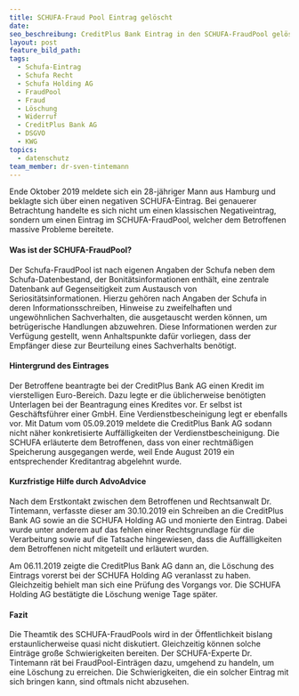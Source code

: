 ```yaml
---
title: SCHUFA-Fraud Pool Eintrag gelöscht
date:
seo_beschreibung: CreditPlus Bank Eintrag in den SCHUFA-FraudPool gelöscht
layout: post
feature_bild_path:
tags:
  - Schufa-Eintrag
  - Schufa Recht
  - Schufa Holding AG
  - FraudPool
  - Fraud
  - Löschung
  - Widerruf
  - CreditPlus Bank AG
  - DSGVO
  - KWG
topics:
  - datenschutz
team_member: dr-sven-tintemann
---
```


Ende Oktober 2019 meldete sich ein 28-j&auml;hriger Mann aus Hamburg und beklagte sich &uuml;ber einen negativen SCHUFA-Eintrag. Bei genauerer Betrachtung handelte es sich nicht um einen klassischen Negativeintrag, sondern um einen Eintrag im SCHUFA-FraudPool, welcher dem Betroffenen massive Probleme bereitete.

#### Was ist der SCHUFA-FraudPool?

Der Schufa-FraudPool ist nach eigenen Angaben der Schufa neben dem Schufa-Datenbestand, der Bonit&auml;tsinformationen enth&auml;lt, eine zentrale Datenbank auf Gegenseitigkeit zum Austausch von Seriosit&auml;tsinformationen. Hierzu gehören nach Angaben der Schufa in deren Informationsschreiben, Hinweise zu zweifelhaften und ungewöhnlichen Sachverhalten, die ausgetauscht werden können, um betr&uuml;gerische Handlungen abzuwehren. Diese Informationen werden zur Verf&uuml;gung gestellt, wenn Anhaltspunkte daf&uuml;r vorliegen, dass der Empf&auml;nger diese zur Beurteilung eines Sachverhalts benötigt.

#### Hintergrund des Eintrages

Der Betroffene beantragte bei der CreditPlus Bank AG einen Kredit im vierstelligen Euro-Bereich. Dazu legte er die &uuml;blicherweise benötigten Unterlagen bei der Beantragung eines Kredites vor. Er selbst ist Gesch&auml;ftsf&uuml;hrer einer GmbH. Eine Verdienstbescheinigung legt er ebenfalls vor. Mit Datum vom 05.09.2019 meldete die CreditPlus Bank AG sodann nicht n&auml;her konkretisierte Auff&auml;lligkeiten der Verdienstbescheinigung. Die SCHUFA erl&auml;uterte dem Betroffenen, dass von einer rechtm&auml;&szlig;igen Speicherung ausgegangen werde, weil Ende August 2019 ein entsprechender Kreditantrag abgelehnt wurde.

#### Kurzfristige Hilfe durch AdvoAdvice

Nach dem Erstkontakt zwischen dem Betroffenen und Rechtsanwalt Dr. Tintemann, verfasste dieser am 30.10.2019 ein Schreiben an die CreditPlus Bank AG sowie an die SCHUFA Holding AG und monierte den Eintrag. Dabei wurde unter anderem auf das fehlen einer Rechtsgrundlage f&uuml;r die Verarbeitung sowie auf die Tatsache hingewiesen, dass die Auff&auml;lligkeiten dem Betroffenen nicht mitgeteilt und erl&auml;utert wurden.&nbsp;

Am 06.11.2019 zeigte die CreditPlus Bank AG dann an, die Löschung des Eintrags vorerst bei der SCHUFA Holding AG veranlasst zu haben. Gleichzeitig behielt man sich eine Pr&uuml;fung des Vorgangs vor. Die SCHUFA Holding AG best&auml;tigte die Löschung wenige Tage sp&auml;ter.

#### Fazit

Die Theamtik des SCHUFA-FraudPools wird in der Öffentlichkeit bislang erstaunlicherweise quasi nicht diskutiert. Gleichzeitig können solche Eintr&auml;ge gro&szlig;e Schwierigkeiten bereiten. Der SCHUFA-Experte Dr. Tintemann r&auml;t bei FraudPool-Eintr&auml;gen dazu, umgehend zu handeln, um eine Löschung zu erreichen. Die Schwierigkeiten, die ein solcher Eintrag mit sich bringen kann, sind oftmals nicht abzusehen.

&nbsp;